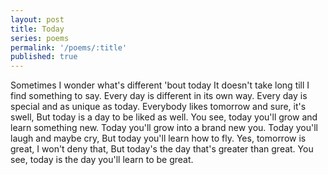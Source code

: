 ```yaml
---
layout: post
title: Today
series: poems
permalink: '/poems/:title'
published: true
---
```


Sometimes I wonder what's different 'bout today
It doesn't take long till I find something to say.
Every day is different in its own way.
Every day is special and as unique as today.
Everybody likes tomorrow and sure, it's swell,
But today is a day to be liked as well.
You see, today you'll grow and learn something new.
Today you'll grow into a brand new you.
Today you'll laugh and maybe cry,
But today you'll learn how to fly.
Yes, tomorrow is great,
I won't deny that,
But today's the day that's greater than great.
You see, today is the day you'll learn to be great.

